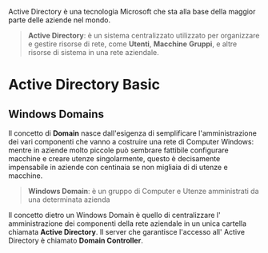 Active Directory è una tecnologia Microsoft che sta alla base della maggior parte delle aziende nel mondo. 

> **Active Directory**: è un sistema centralizzato utilizzato per organizzare e gestire risorse di rete, come **Utenti**, **Macchine** **Gruppi**, e altre risorse di sistema in una rete aziendale. 

# Active Directory Basic
## Windows Domains
Il concetto di **Domain** nasce dall'esigenza di semplificare l'amministrazione dei vari componenti che vanno a costruire una rete di Computer Windows:
mentre in aziende molto piccole può sembrare fattibile configurare macchine  e creare utenze singolarmente, questo è decisamente impensabile in aziende con centinaia se non migliaia di di utenze e macchine.

> **Windows Domain**: è un gruppo di Computer e Utenze amministrati da una determinata azienda

Il concetto dietro un Windows Domain è quello di centralizzare l' amministrazione dei componenti della rete aziendale in un unica cartella chiamata **Active Directory**. 
Il server che garantisce l'accesso all' Active Directory è chiamato **Domain Controller**.

